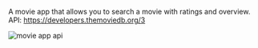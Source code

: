 A movie app that allows you to search a movie with ratings and overview. API: https://developers.themoviedb.org/3

![movie app api](https://i.makeagif.com/media/7-27-2022/iONU5l.gif)
